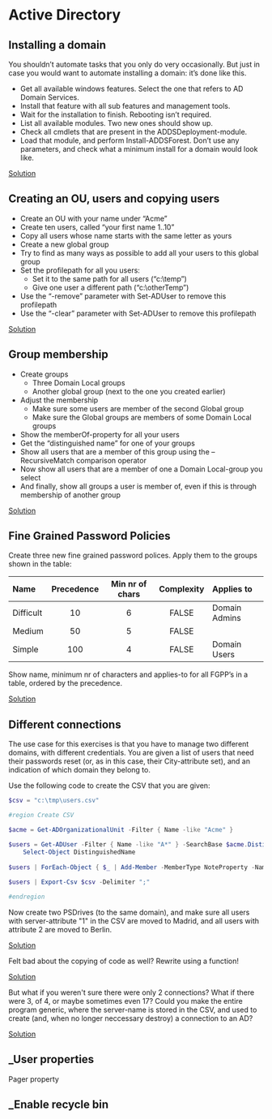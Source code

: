 ﻿# Active Directory
## Installing a domain

You shouldn’t automate tasks that you only do very occasionally. But just in case you would want to automate installing a domain: it’s done like this.
* Get all available windows features. Select the one that refers to AD Domain Services.
* Install that feature with all sub features and management tools.
* Wait for the installation to finish. Rebooting isn’t required.
* List all available modules. Two new ones should show up.
* Check all cmdlets that are present in the ADDSDeployment-module.
* Load that module, and perform Install-ADDSForest. Don’t use any parameters, and check what a minimum install for a domain would look like.


[Solution](Solutions/Installing_a_domain_1.ps1)
## Creating an OU, users and copying users
* Create an OU with your name under “Acme”
* Create ten users, called “your first name 1..10”
* Copy all users whose name starts with the same letter as yours
* Create a new global group
* Try to find as many ways as possible to add all your users to this global group
* Set the profilepath for all you users:
	* Set it to the same path for all users (“c:\temp”)
	* Give one user a different path (“c:\otherTemp”)
* Use the “-remove” parameter with Set-ADUser to remove this profilepath
* Use the “-clear” parameter with Set-ADUser to remove this profilepath

[Solution](Solutions/Creating_an_OU,_users_and_copying_users_1.ps1)

## Group membership
* Create groups
	* Three Domain Local groups
	* Another global group (next to the one you created earlier)
* Adjust the membership
	* Make sure some users are member of the second Global group
	* Make sure the Global groups are members of some Domain Local groups
* Show the memberOf-property for all your users
* Get the “distinguished name” for one of your groups
* Show all users that are a member of this group using the –RecursiveMatch comparison operator
* Now show all users that are a member of one a Domain Local-group you select
* And finally, show all groups a user is member of, even if this is through membership of another group


[Solution](Solutions/Group_membership_1.ps1)
## Fine Grained Password Policies

Create three new fine grained password polices. Apply them to the groups shown in the table:

|Name |	Precedence|	Min nr of chars|	Complexity|	Applies to|
|:---|:---:|:---:|:---:|:---|
|Difficult|	10|	6|	FALSE|	Domain Admins|
|Medium|	50|	5|	FALSE|	 |
|Simple|	100|	4|	FALSE|	Domain Users|

Show name, minimum nr of characters and applies-to for all FGPP’s in a table, ordered by the precedence.


[Solution](Solutions/Fine_Grained_Password_Policies_1.ps1)

## Different connections

The use case for this exercises is that you have to manage two different domains, with different credentials. You are given a list of users that need their passwords reset (or, as in this case, their City-attribute set), and an indication of which domain they belong to.

Use the following code to create the CSV that you are given:

```PowerShell
$csv = "c:\tmp\users.csv"

#region Create CSV

$acme = Get-ADOrganizationalUnit -Filter { Name -like "Acme" }

$users = Get-ADUser -Filter { Name -like "A*" } -SearchBase $acme.DistinguishedName |
    Select-Object DistinguishedName
    
$users | ForEach-Object { $_ | Add-Member -MemberType NoteProperty -Name "Server" -Value (Get-Random -Minimum 1 -Maximum 3 ) }
    
$users | Export-Csv $csv -Delimiter ";"

#endregion
```

Now create two PSDrives (to the same domain), and make sure all users with server-attribute "1" in the CSV are moved to Madrid, and all users with attribute 2 are moved to Berlin.

[Solution](Solutions/Different_connections.ps1)

Felt bad about the copying of code as well? Rewrite using a function!

[Solution](Solutions/Different_connections_function.ps1)

But what if you weren't sure there were only 2 connections? What if there were 3, of 4, or maybe sometimes even 17? Could you make the entire program generic, where the server-name is stored in the CSV, and used to create (and, when no longer neccessary destroy) a connection to an AD?

[Solution](Solutions/Different_connections_generic.ps1)

## _User properties

Pager property

## _Enable recycle bin
